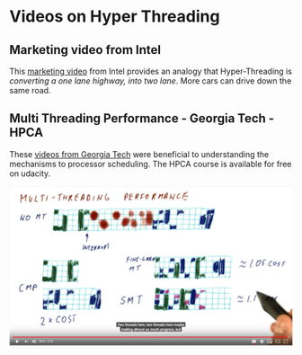 # Videos on Hyper Threading

## Marketing video from Intel

This [marketing video](https://www.intel.com/content/www/us/en/architecture-and-technology/hyper-threading/hyper-threading-technology.html) from Intel provides an analogy that Hyper-Threading is _converting a one lane highway, into two lane_. More cars can drive down the same road.  


## Multi Threading Performance - Georgia Tech - HPCA

These [videos from Georgia Tech](https://classroom.udacity.com/courses/ud007/lessons/3650589023/concepts/9999288670923) were beneficial to understanding the mechanisms to processor scheduling. The HPCA course is available for free on udacity.

![Compare_Core_Configuration.png](Compare_Core_Configuration.png)
